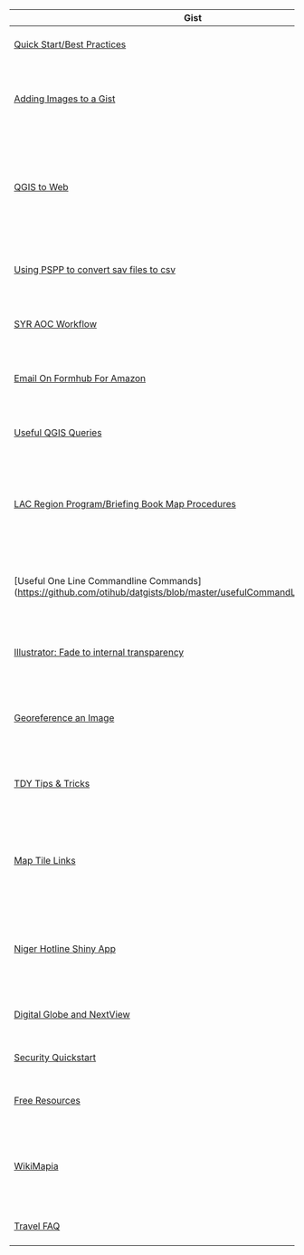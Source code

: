 | Gist | Author | Date | Notes |
|------|--------|------|-------|
[Quick Start/Best Practices](https://github.com/otihub/datgists/blob/master/quickStartBestPractices.md) | Rory | 1/26/16 | Basics for creating a Gist |
|[Adding Images to a Gist](https://github.com/otihub/datgists/blob/master/addingImagesToGists.md)| Rory | 1/26/16 | How to add images in GitHub Flavoured markdown to a Gist |
|[QGIS to Web](https://github.com/otihub/datgists/blob/master/qgis2Web.md)| David | 1/27/16 | How to make webmaps using the QGIS2Web plugin for QGIS, including how to style html popups |
|[Using PSPP to convert sav files to csv](https://gist.github.com/snurhussein/008dbe9858b12235f0d5)| Safy | 3/15/16 | How to convert SPSS files to csv format using PSPP |
|[SYR AOC Workflow](https://github.com/otihub/datgists/blob/master/SYR_AOC_WorkFlow.md)| David | 4/4/2016 | Workflow for Syria Areas of Control Product |
|[Email On Formhub For Amazon](https://gist.github.com/wuhland/8821fdd003b666449f812383cdb18882) | David | 4/11/2016 | How to set up email so that formhub will work on Amazon | 
|[Useful QGIS Queries](https://github.com/otihub/datgists/blob/master/QGIS-Queries.md) | David | 4/12/2016 | Select all "wide" activities in QGIS |
|[LAC Region Program/Briefing Book Map Procedures](https://github.com/otihub/datgists/blob/master/LAC-ProgramMaps.md) | Safy | 4/13/2016 | Guide noting country-specific deviations from standard program map procedures. |
|[Useful One Line Commandline Commands] (https://github.com/otihub/datgists/blob/master/usefulCommandLineOneLiners.md) | Rory | 4/14/2016 | easy commands to help automate annoying chores |
|[Illustrator: Fade to internal transparency](https://gist.github.com/wuhland/6abce8fae1050a1c898c#file-transparencyfade-md) | David | 6/3/2016 | How to set a polygon to fade to internal transparency |
|[Georeference an Image](https://github.com/otihub/datgists/blob/master/OTI_Somalia_Georeferenced_and_Digitized_Areas_of_Control.md)| Eva | 6/21/2016 | Georeference a JPEG & Create a New Shapefile using ArcMap |
|[TDY Tips & Tricks](https://github.com/otihub/datgists/blob/master/tdyTipsAndTricks.md) | Amy, Rory, Safy | 6/22/2016 | Tips and Tricks for a successful TDY...please contribute |
|[Map Tile Links](https://github.com/otihub/datgists/blob/master/tileSets.md)| Rory | 6/28/2016 | javascript code to add tiles your maps...these are some free ones and include attribution.|
|[Niger Hotline Shiny App](https://github.com/otihub/datgists/blob/master/NCCIShinyApp.md)|Safy| 12/1/2016 | Building and updating an interactive web app in R with data from the NCCI hotline|
|[Digital Globe and NextView](https://github.com/otihub/datgists/blob/master/nextview.md)|David| 3/6/2017 | Nextview license overview and citation guide|
|[Security Quickstart](https://github.com/otihub/datgists/blob/master/security.md)|David|3/14/2017| Some basic IT security tips
|[Free Resources](https://github.com/otihub/datgists/blob/master/freeResources.md)| Rory et al.| 3/23/2017 | List of resources available to OTI folks|
|[WikiMapia](https://github.com/otihub/datgists/blob/master/wikiMapia.md)|David|3/23/2017| How to scrape features from wikimapia and convert them to shapefiles|
|[Travel FAQ](https://github.com/otihub/datgists/blob/master/travelFAQ.md)|Rory|06/18/2017| Frequenty Asked Travel Questions| |[PSQL Basics](https://github.com/otihub/datgists/blob/master/psqlBasics)|Rory|07/19/2017| Some basic PSQL commands|
